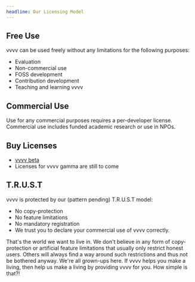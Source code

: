 ```yaml
---
headline: Our Licensing Model
---
```

## Free Use

vvvv can be used freely without any limitations for the following purposes:

- Evaluation
- Non-commercial use
- FOSS development
- Contribution development
- Teaching and learning vvvv

## Commercial Use

Use for any commercial purposes requires a per-developer license. Commercial use includes funded academic research or use in NPOs.

## Buy Licenses

- [vvvv beta](https://vvvv.org/documentation/licensing)
- Licenses for vvvv gamma are still to come

## T.R.U.S.T
vvvv is protected by our (pattern pending) T.R.U.S.T model:

- No copy-protection
- No feature limitations
- No mandatory registration
- We trust you to declare your commercial use of vvvv correctly.

That's the world we want to live in. We don't believe in any form of copy-protection or artificial feature limitations that usually only restrict honest users. Others will always find a way around such restrictions and thus not be bothered anyway. We're all grown-ups here. If vvvv helps you make a living, then help us make a living by providing vvvv for you. How simple is that?!
